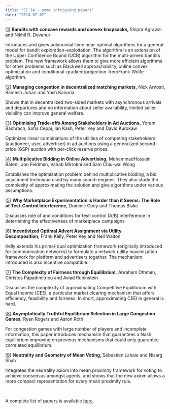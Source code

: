 ```yaml
---
title: "EC'14 - some intriguing papers"
date: "2014-07-07"
---
```


\[[1](http://arxiv.org/pdf/1402.5758v1.pdf)\] **Bandits with concave rewards and convex knapsacks,** Shipra Agrawal and Nikhil R. Devanur

Introduces and gives polynomial-time near-optimal algorithms for a general model for bandit exploration-exploitation. The algorithm is an extension of the Upper Confidence Bound (UCB) algorithm for the multi-armed bandits problem. The new framework allows them to give more efficient algorithms for other problems such as Blackwell approachability, online convex optimization and conditional-gradient/projection-free/Frank-Wolfe algorithm.

\[[2](http://papers.ssrn.com/sol3/papers.cfm?abstract_id=2427960)\] **Managing congestion in decentralized matching markets,** Nick Arnosti, Ramesh Johari and Yash Kanoria

Shows that in decentralized two-sided markets with asynchronous arrivals and departures and no information about seller availability, limited seller visibility can improve general welfare.

\[[3](http://arxiv.org/pdf/1404.5127v1.pdf)\] **Optimising Trade-offs Among Stakeholders in Ad Auctions,** Yoram Bachrach, Sofia Ceppi, Ian Kash, Peter Key and David Kurokaw

Optimizes linear combinations of the utilities of competing stakeholders (auctioneer, user, advertiser) in ad auctions using a generalized second-price (GSP) auction with per-click reserve prices.

\[[4](http://arxiv.org/pdf/1404.6727v1.pdf)\] **Multiplicative Bidding in Online Advertising,** MohammadHossein Bateni, Jon Feldman, Vahab Mirrokni and Sam Chiu-wai Wong

Establishes the optimization problem behind multiplicative bidding, a bid adjustment technique used by many search engines. They also study the complexity of approximating the solution and give algorithms under various assumptions.

\[[5](http://www.scu.edu/business/economics/upload/YellowPad-TomBlake.pdf)\] **Why Marketplace Experimentation is Harder than it Seems: The Role of Test-Control Interference,** Dominic Coey and Thomas Blake

Discusses role of and conditions for test-control (A/B) interference in determining the effectiveness of marketplace campaigns

\[[6](http://arxiv.org/pdf/1404.2750v2.pdf)\] **Incentivized Optimal Advert Assignment via Utility Decomposition,** Frank Kelly, Peter Key and Neil Walton

Kelly extends his primal-dual optimization framework (originally introduced for communication networks) to formulate a network utility maximization framework for platform and advertisers together. The mechanism introduced is also incentive compatible.

\[[7](http://arxiv.org/pdf/1312.6249v2.pdf)\] **The Complexity of Fairness through Equilibrium,** Abraham Othman, Christos Papadimitriou and Aviad Rubinstein

Discusses the complexity of approximating Competitive Equilibrium with Equal Income (CEEI, a particular market clearing mechanism that offers efficiency, feasibility and fairness. In short, approximating CEEI in general is hard.

\[[8](http://arxiv.org/pdf/1311.2625v1.pdf)\] **Asymptotically Truthful Equilibrium Selection in Large Congestion Games,** Ryan Rogers and Aaron Roth

For congestion games with large number of players and incomplete information, this paper introduces mechanism that guarantees a Nash equilibrium improving on previous mechanisms that could only guarantee correlated equilibrium.

\[[9](http://www.cs.cmu.edu/~nkshah/papers/euclidean_voting.ec14.pdf)\] **Neutrality and Geometry of Mean Voting,** Sébastien Lahaie and Nisarg Shah

Integrates the neutrality axiom into mean proximity framework for voting to achieve consensus amongst agents, and shows that the new axiom allows a more compact representation for every mean proximity rule.

 

A complete list of papers is available [here](http://www.sigecom.org/ec14/accepted_papers.html).
